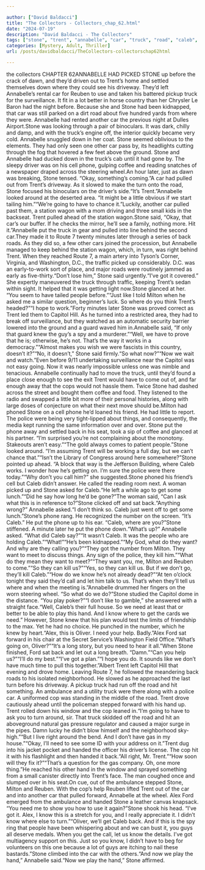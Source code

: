 ```yaml
---

author: ["David Baldacci"]
title: "The Collectors - Collectors_chap_62.html"
date: "2024-07-19"
description: "David Baldacci - The Collectors"
tags: ["stone", "trent", "annabelle", "car", "truck", "road", "caleb", "phone", "said", "u", "know", "pulled", "around", "back", "got", "cop", "get", "need", "hand", "see", "reuben", "one", "later", "turn", "going"]
categories: [Mystery, Adult, Thriller]
url: /posts/davidbaldacci/TheCollectors-collectorschap62html

---
```


the collectors
CHAPTER 62ANNABELLE HAD PICKED STONE up before the crack of dawn, and they’d driven out to Trent’s home and settled themselves down where they could see his driveway. They’d left Annabelle’s rental car for Reuben to use and taken his battered pickup truck for the surveillance. It fit in a lot better in horse country than her Chrysler Le Baron had the night before. Because she and Stone had been kidnapped, that car was still parked on a dirt road about five hundred yards from where they were. Annabelle had rented another car the previous night at Dulles Airport.Stone was looking through a pair of binoculars. It was dark, chilly and damp, and with the truck’s engine off, the interior quickly became very cold. Annabelle snuggled down in her coat. Stone seemed oblivious to the elements. They had only seen one other car pass by, its headlights cutting through the fog that hovered a few feet above the ground. Stone and Annabelle had ducked down in the truck’s cab until it had gone by. The sleepy driver was on his cell phone, gulping coffee and reading snatches of a newspaper draped across the steering wheel.An hour later, just as dawn was breaking, Stone tensed. “Okay, something’s coming.”A car had pulled out from Trent’s driveway. As it slowed to make the turn onto the road, Stone focused his binoculars on the driver’s side.“It’s Trent.”Annabelle looked around at the deserted area. “It might be a little obvious if we start tailing him.”“We’re going to have to chance it.”Luckily, another car pulled past them, a station wagon with a mom driving and three small kids in the backseat. Trent pulled ahead of the station wagon.Stone said, “Okay, that car’s our buffer. If he checks the mirror, he’ll see a family, nothing more. Hit it.”Annabelle put the truck in gear and pulled into line behind the second car.They made it to Route 7 twenty minutes later through a series of back roads. As they did so, a few other cars joined the procession, but Annabelle managed to keep behind the station wagon, which, in turn, was right behind Trent. When they reached Route 7, a main artery into Tyson’s Corner, Virginia, and Washington, D.C., the traffic picked up considerably. D.C. was an early-to-work sort of place, and major roads were routinely jammed as early as five-thirty.“Don’t lose him,” Stone said urgently.“I’ve got it covered.” She expertly maneuvered the truck through traffic, keeping Trent’s sedan within sight. It helped that it was getting light now.Stone glanced at her. “You seem to have tailed people before.”“Just like I told Milton when he asked me a similar question, beginner’s luck. So where do you think Trent’s headed?”“I hope to work.”Forty minutes later Stone was proved correct as Trent led them to Capitol Hill. As he turned into a restricted area, they had to break off surveillance, but they watched as an automatic security barrier lowered into the ground and a guard waved him in.Annabelle said, “If only that guard knew the guy’s a spy and a murderer.”“Well, we have to prove that he is; otherwise, he’s not. That’s the way it works in a democracy.”“Almost makes you wish we were fascists in this country, doesn’t it?”“No, it doesn’t,” Stone said firmly.“So what now?”“Now we wait and watch.”Even before 9/11 undertaking surveillance near the Capitol was not easy going. Now it was nearly impossible unless one was nimble and tenacious. Annabelle continually had to move the truck, until they’d found a place close enough to see the exit Trent would have to come out of, and far enough away that the cops would not hassle them. Twice Stone had dashed across the street and bought them coffee and food. They listened to the radio and swapped a little bit more of their personal histories, along with large doses of conjecture on what their next move should be.Milton had phoned Stone on a cell phone he’d loaned his friend. He had little to report. The police were being very tight-lipped about things, and consequently, the media kept running the same information over and over. Stone put the phone away and settled back in his seat, took a sip of coffee and glanced at his partner. “I’m surprised you’re not complaining about the monotony. Stakeouts aren’t easy.”“The gold always comes to patient people.”Stone looked around. “I’m assuming Trent will be working a full day, but we can’t chance that.”“Isn’t the Library of Congress around here somewhere?”Stone pointed up ahead. “A block that way is the Jefferson Building, where Caleb works. I wonder how he’s getting on. I’m sure the police were there today.”“Why don’t you call him?” she suggested.Stone phoned his friend’s cell but Caleb didn’t answer. He called the reading room next. A woman picked up and Stone asked for Caleb.“He left a while ago to get some lunch.”“Did he say how long he’d be gone?”The woman said, “Can I ask what this is in reference to?”Stone clicked off and sat back.“Anything wrong?” Annabelle asked.“I don’t think so. Caleb just went off to get some lunch.”Stone’s phone rang. He recognized the number on the screen. “It’s Caleb.” He put the phone up to his ear. “Caleb, where are you?”Stone stiffened. A minute later he put the phone down.“What’s up?” Annabelle asked. “What did Caleb say?”“It wasn’t Caleb. It was the people who are holding Caleb.”“What!”“He’s been kidnapped.”“My God, what do they want? And why are they calling you?”“They got the number from Milton. They want to meet to discuss things. Any sign of the police, they kill him.”“What do they mean they want to meet?”“They want you, me, Milton and Reuben to come.”“So they can kill us?”“Yes, so they can kill us. But if we don’t go, they’ll kill Caleb.”“How do we know he’s not already dead?”“At ten o’clock tonight they said they’d call and let him talk to us. That’s when they’ll tell us where and when the meeting is.”Annabelle drummed her fingers on the worn steering wheel. “So what do we do?”Stone studied the Capitol dome in the distance. “You play poker?”“I don’t like to gamble,” she answered with a straight face.“Well, Caleb’s their full house. So we need at least that or better to be able to play this hand. And I know where to get the cards we need.” However, Stone knew that his plan would test the limits of friendship to the max. Yet he had no choice. He punched in the number, which he knew by heart.“Alex, this is Oliver. I need your help. Badly.”Alex Ford sat forward in his chair at the Secret Service’s Washington Field Office.“What’s going on, Oliver?”“It’s a long story, but you need to hear it all.”When Stone finished, Ford sat back and let out a long breath. “Damn.”“Can you help us?”“I’ll do my best.”“I’ve got a plan.”“I hope you do. It sounds like we don’t have much time to pull this together.”Albert Trent left Capitol Hill that evening and drove home. Leaving Route 7, he followed the meandering back roads to his isolated neighborhood. He slowed as he approached the last turn before his driveway. A pickup truck had run off the road and hit something. An ambulance and a utility truck were there along with a police car. A uniformed cop was standing in the middle of the road. Trent drove cautiously ahead until the policeman stepped forward with his hand up. Trent rolled down his window and the cop leaned in.“I’m going to have to ask you to turn around, sir. That truck skidded off the road and hit an aboveground natural gas pressure regulator and caused a major surge in the pipes. Damn lucky he didn’t blow himself and the neighborhood sky-high.”“But I live right around the bend. And I don’t have gas in my house.”“Okay, I’ll need to see some ID with your address on it.”Trent dug into his jacket pocket and handed the officer his driver’s license. The cop hit it with his flashlight and then handed it back.“All right, Mr. Trent.”“How soon will they fix it?”“That’s a question for the gas company. Oh, one more thing.”He reached his other hand in the window and sprayed something from a small canister directly into Trent’s face. The man coughed once and slumped over in his seat.On cue, out of the ambulance stepped Stone, Milton and Reuben. With the cop’s help Reuben lifted Trent out of the car and into another car that pulled forward, Annabelle at the wheel. Alex Ford emerged from the ambulance and handed Stone a leather canvas knapsack. “You need me to show you how to use it again?”Stone shook his head. “I’ve got it. Alex, I know this is a stretch for you, and I really appreciate it. I didn’t know where else to turn.”“Oliver, we’ll get Caleb back. And if this is the spy ring that people have been whispering about and we can bust it, you guys all deserve medals. When you get the call, let us know the details. I’ve got multiagency support on this. Just so you know, I didn’t have to beg for volunteers on this one because a lot of guys are itching to nail these bastards.”Stone climbed into the car with the others.“And now we play the hand,” Annabelle said.“Now we play the hand,” Stone affirmed.